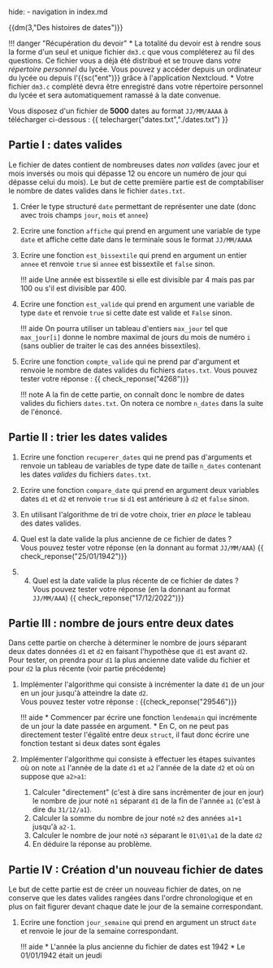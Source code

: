 hide: - navigation  in index.md

{{dm(3,"Des histoires de dates")}} 

!!! danger "Récupération du devoir"
    * La totalité du devoir est à rendre sous la forme d'un seul et unique fichier `dm3.c` que vous compléterez au fil des questions. Ce fichier vous a déjà été distribué et se trouve dans *votre répertoire personnel* du lycée. Vous pouvez y  accéder depuis un ordinateur du lycée ou depuis l'{{sc("ent")}} grâce à  l'application Nextcloud.
    * Votre fichier `dm3.c` complété devra être enregistré dans votre répertoire personnel du lycée et sera automatiquement ramassé à la date convenue.

Vous disposez d'un fichier de **5000** dates au format `JJ/MM/AAAA` à télécharger ci-dessous :
{{ telecharger("dates.txt","./dates.txt") }}


## Partie I : dates valides

Le fichier de dates contient de nombreuses dates *non valides* (avec jour et mois inversés ou mois qui dépasse 12 ou encore un numéro de jour qui dépasse celui du mois). Le but de cette première partie est de comptabiliser le nombre de dates valides dans le fichier `dates.txt`.

1. Créer le type structuré `date` permettant de représenter une date (donc avec trois champs `jour`, `mois` et `annee`)
2. Ecrire une fonction `affiche` qui prend en argument une variable de type `date` et affiche cette date dans le terminale sous le format `JJ/MM/AAAA`
3. Ecrire une fonction `est_bissextile` qui prend en argument un entier `annee` et renvoie `true` si `annee` est bissextile et `false` sinon.

    !!! aide
        Une année est bissextile si elle est divisible par 4 mais pas par 100 ou s'il est divisible par 400.

3. Ecrire une fonction `est_valide` qui prend en argument une variable de type `date` et renvoie `true` si cette date est valide et `False` sinon.

    !!! aide
        On pourra utiliser un tableau d'entiers `max_jour` tel que `max_jour[i]` donne le nombre maximal de jours du mois de numéro `i` (sans oublier de traiter le cas des années bissextiles).

4. Ecrire une fonction `compte_valide` qui ne prend par d'argument et renvoie le nombre de dates valides du fichiers `dates.txt`.
    Vous pouvez tester votre réponse  : {{ check_reponse("4268")}}

    !!! note
        A la fin de cette partie, on connaît donc le nombre de dates valides du fichiers `dates.txt`. On notera ce nombre `n_dates` dans la suite de l'énoncé.

## Partie II : trier les dates valides

1. Ecrire une fonction `recuperer_dates` qui ne prend pas d'arguments et renvoie un tableau de variables de type date de taille `n_dates` contenant les dates *valides* du fichiers `dates.txt`.

2. Ecrire une fonction `compare_date` qui prend en argument deux variables dates `d1` et `d2` et renvoie `true` si `d1` est antérieure à `d2` et `false` sinon.

3. En utilisant l'algorithme de tri de votre choix, trier *en place* le tableau des dates valides.

4. Quel est la date valide la plus ancienne de ce fichier de dates ?  
    Vous pouvez tester votre réponse (en la donnant au format `JJ/MM/AAA`) {{ check_reponse("25/01/1942")}}

5. 4. Quel est la date valide la plus récente de ce fichier de dates ?  
    Vous pouvez tester votre réponse (en la donnant au format `JJ/MM/AAA`) {{ check_reponse("17/12/2022")}}


## Partie III : nombre de jours entre deux dates

Dans cette partie on cherche à déterminer le nombre de jours séparant deux dates données `d1` et `d2` en faisant l'hypothèse que `d1` est avant `d2`. Pour tester, on prendra pour `d1` la plus ancienne date valide du fichier et pour `d2` la plus récente (voir partie précédente)

1. Implémenter l'algorithme qui consiste à incrémenter la date `d1` de un jour en un jour jusqu'à atteindre la date `d2`.  
Vous pouvez tester votre réponse : {{check_reponse("29546")}}

    !!! aide
        * Commencer par écrire une fonction `lendemain` qui incrémente de un jour la date passée en argument.
        * En C, on ne peut pas directement tester l'égalité entre deux `struct`, il faut donc écrire une fonction testant si deux dates sont égales

2. Implémenter l'algorithme qui consiste à effectuer les étapes suivantes où on note `a1` l'année de la date `d1` et `a2` l'année de la date `d2` et où on suppose que `a2>a1`:

    1. Calculer "directement" (c'est à dire sans incrémenter de jour en jour) le nombre de jour noté `n1` séparant `d1` de la fin de l'année  `a1` (c'est à dire du `31/12/a1`).
    2. Calculer la somme du nombre de jour noté `n2` des années `a1+1` jusqu'à `a2-1`.
    3. Calculer le nombre de jour noté `n3` séparant le `01\01\a1` de la date `d2`
    4. En déduire la réponse au problème.

## Partie IV : Création d'un nouveau fichier de dates

Le but de cette partie est de créer un nouveau fichier de dates, on ne conserve que les dates valides rangées dans l'ordre chronologique et en plus on  fait figurer devant chaque date le jour de la semaine correspondant. 

1. Ecrire une fonction `jour_semaine` qui prend en argument un struct `date` et renvoie le jour de la semaine correspondant.

    !!! aide
        * L'année la plus ancienne du fichier de dates est 1942
        * Le 01/01/1942 était un jeudi


